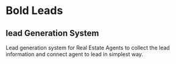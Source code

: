 Bold Leads
===================
lead Generation System
-------------
Lead generation system for Real Estate Agents to collect the lead information and connect agent to lead in simplest way.